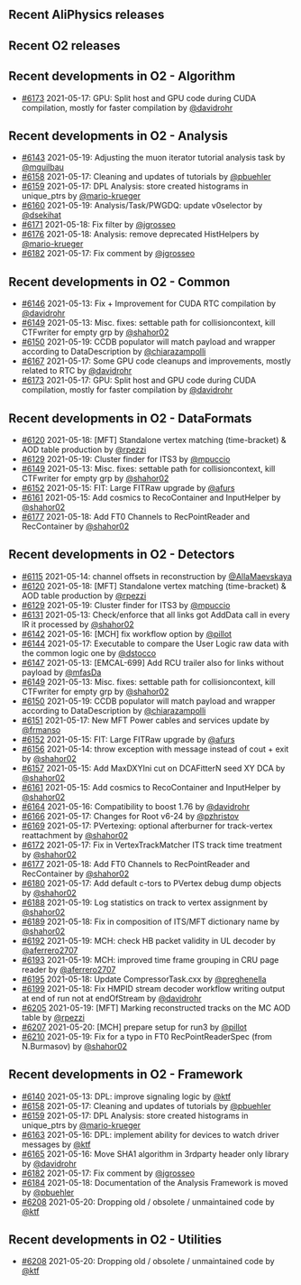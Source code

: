 ## Recent AliPhysics releases
## Recent O2 releases
## Recent developments in O2 - Algorithm
- [\#6173](https://github.com/AliceO2Group/AliceO2/pull/6173) 2021-05-17: GPU: Split host and GPU code during CUDA compilation, mostly for faster compilation by [@davidrohr](https://github.com/davidrohr)
## Recent developments in O2 - Analysis
- [\#6143](https://github.com/AliceO2Group/AliceO2/pull/6143) 2021-05-19: Adjusting the muon iterator tutorial analysis task by [@mguilbau](https://github.com/mguilbau)
- [\#6158](https://github.com/AliceO2Group/AliceO2/pull/6158) 2021-05-17: Cleaning and updates of tutorials by [@pbuehler](https://github.com/pbuehler)
- [\#6159](https://github.com/AliceO2Group/AliceO2/pull/6159) 2021-05-17: DPL Analysis: store created histograms in unique_ptrs by [@mario-krueger](https://github.com/mario-krueger)
- [\#6160](https://github.com/AliceO2Group/AliceO2/pull/6160) 2021-05-19: Analysis/Task/PWGDQ: update v0selector by [@dsekihat](https://github.com/dsekihat)
- [\#6171](https://github.com/AliceO2Group/AliceO2/pull/6171) 2021-05-18: Fix filter by [@jgrosseo](https://github.com/jgrosseo)
- [\#6176](https://github.com/AliceO2Group/AliceO2/pull/6176) 2021-05-18: Analysis: remove deprecated HistHelpers by [@mario-krueger](https://github.com/mario-krueger)
- [\#6182](https://github.com/AliceO2Group/AliceO2/pull/6182) 2021-05-17: Fix comment by [@jgrosseo](https://github.com/jgrosseo)
## Recent developments in O2 - Common
- [\#6146](https://github.com/AliceO2Group/AliceO2/pull/6146) 2021-05-13: Fix + Improvement for CUDA RTC compilation by [@davidrohr](https://github.com/davidrohr)
- [\#6149](https://github.com/AliceO2Group/AliceO2/pull/6149) 2021-05-13: Misc. fixes: settable path for collisioncontext, kill CTFwriter for empty grp  by [@shahor02](https://github.com/shahor02)
- [\#6150](https://github.com/AliceO2Group/AliceO2/pull/6150) 2021-05-19: CCDB populator will match payload and wrapper according to DataDescription by [@chiarazampolli](https://github.com/chiarazampolli)
- [\#6167](https://github.com/AliceO2Group/AliceO2/pull/6167) 2021-05-17: Some GPU code cleanups and improvements, mostly related to RTC by [@davidrohr](https://github.com/davidrohr)
- [\#6173](https://github.com/AliceO2Group/AliceO2/pull/6173) 2021-05-17: GPU: Split host and GPU code during CUDA compilation, mostly for faster compilation by [@davidrohr](https://github.com/davidrohr)
## Recent developments in O2 - DataFormats
- [\#6120](https://github.com/AliceO2Group/AliceO2/pull/6120) 2021-05-18: [MFT] Standalone vertex matching (time-bracket) & AOD table production by [@rpezzi](https://github.com/rpezzi)
- [\#6129](https://github.com/AliceO2Group/AliceO2/pull/6129) 2021-05-19: Cluster finder for ITS3 by [@mpuccio](https://github.com/mpuccio)
- [\#6149](https://github.com/AliceO2Group/AliceO2/pull/6149) 2021-05-13: Misc. fixes: settable path for collisioncontext, kill CTFwriter for empty grp  by [@shahor02](https://github.com/shahor02)
- [\#6152](https://github.com/AliceO2Group/AliceO2/pull/6152) 2021-05-15: FIT: Large FITRaw upgrade by [@afurs](https://github.com/afurs)
- [\#6161](https://github.com/AliceO2Group/AliceO2/pull/6161) 2021-05-15: Add cosmics to RecoContainer and InputHelper by [@shahor02](https://github.com/shahor02)
- [\#6177](https://github.com/AliceO2Group/AliceO2/pull/6177) 2021-05-18: Add FT0 Channels to RecPointReader and RecContainer by [@shahor02](https://github.com/shahor02)
## Recent developments in O2 - Detectors
- [\#6115](https://github.com/AliceO2Group/AliceO2/pull/6115) 2021-05-14: channel offsets in reconstruction by [@AllaMaevskaya](https://github.com/AllaMaevskaya)
- [\#6120](https://github.com/AliceO2Group/AliceO2/pull/6120) 2021-05-18: [MFT] Standalone vertex matching (time-bracket) & AOD table production by [@rpezzi](https://github.com/rpezzi)
- [\#6129](https://github.com/AliceO2Group/AliceO2/pull/6129) 2021-05-19: Cluster finder for ITS3 by [@mpuccio](https://github.com/mpuccio)
- [\#6131](https://github.com/AliceO2Group/AliceO2/pull/6131) 2021-05-13: Check/enforce that all links got AddData call in every IR it processed by [@shahor02](https://github.com/shahor02)
- [\#6142](https://github.com/AliceO2Group/AliceO2/pull/6142) 2021-05-16: [MCH] fix workflow option by [@pillot](https://github.com/pillot)
- [\#6144](https://github.com/AliceO2Group/AliceO2/pull/6144) 2021-05-17: Executable to compare the User Logic raw data with the common logic one by [@dstocco](https://github.com/dstocco)
- [\#6147](https://github.com/AliceO2Group/AliceO2/pull/6147) 2021-05-13: [EMCAL-699] Add RCU trailer also for links without payload by [@mfasDa](https://github.com/mfasDa)
- [\#6149](https://github.com/AliceO2Group/AliceO2/pull/6149) 2021-05-13: Misc. fixes: settable path for collisioncontext, kill CTFwriter for empty grp  by [@shahor02](https://github.com/shahor02)
- [\#6150](https://github.com/AliceO2Group/AliceO2/pull/6150) 2021-05-19: CCDB populator will match payload and wrapper according to DataDescription by [@chiarazampolli](https://github.com/chiarazampolli)
- [\#6151](https://github.com/AliceO2Group/AliceO2/pull/6151) 2021-05-17: New MFT Power cables and services update by [@frmanso](https://github.com/frmanso)
- [\#6152](https://github.com/AliceO2Group/AliceO2/pull/6152) 2021-05-15: FIT: Large FITRaw upgrade by [@afurs](https://github.com/afurs)
- [\#6156](https://github.com/AliceO2Group/AliceO2/pull/6156) 2021-05-14: throw exception with message instead of cout + exit by [@shahor02](https://github.com/shahor02)
- [\#6157](https://github.com/AliceO2Group/AliceO2/pull/6157) 2021-05-15: Add MaxDXYIni cut on DCAFitterN seed XY DCA by [@shahor02](https://github.com/shahor02)
- [\#6161](https://github.com/AliceO2Group/AliceO2/pull/6161) 2021-05-15: Add cosmics to RecoContainer and InputHelper by [@shahor02](https://github.com/shahor02)
- [\#6164](https://github.com/AliceO2Group/AliceO2/pull/6164) 2021-05-16: Compatibility to boost 1.76 by [@davidrohr](https://github.com/davidrohr)
- [\#6166](https://github.com/AliceO2Group/AliceO2/pull/6166) 2021-05-17: Changes for Root v6-24 by [@pzhristov](https://github.com/pzhristov)
- [\#6169](https://github.com/AliceO2Group/AliceO2/pull/6169) 2021-05-17: PVertexing: optional afterburner for track-vertex reattachment by [@shahor02](https://github.com/shahor02)
- [\#6172](https://github.com/AliceO2Group/AliceO2/pull/6172) 2021-05-17: Fix in VertexTrackMatcher ITS track time treatment by [@shahor02](https://github.com/shahor02)
- [\#6177](https://github.com/AliceO2Group/AliceO2/pull/6177) 2021-05-18: Add FT0 Channels to RecPointReader and RecContainer by [@shahor02](https://github.com/shahor02)
- [\#6180](https://github.com/AliceO2Group/AliceO2/pull/6180) 2021-05-17: Add default c-tors to PVertex debug dump objects by [@shahor02](https://github.com/shahor02)
- [\#6188](https://github.com/AliceO2Group/AliceO2/pull/6188) 2021-05-19: Log statistics on track to vertex assignment by [@shahor02](https://github.com/shahor02)
- [\#6189](https://github.com/AliceO2Group/AliceO2/pull/6189) 2021-05-18: Fix in composition of ITS/MFT dictionary name by [@shahor02](https://github.com/shahor02)
- [\#6192](https://github.com/AliceO2Group/AliceO2/pull/6192) 2021-05-19: MCH: check HB packet validity in UL decoder by [@aferrero2707](https://github.com/aferrero2707)
- [\#6193](https://github.com/AliceO2Group/AliceO2/pull/6193) 2021-05-19: MCH: improved time frame grouping in CRU page reader by [@aferrero2707](https://github.com/aferrero2707)
- [\#6195](https://github.com/AliceO2Group/AliceO2/pull/6195) 2021-05-18: Update CompressorTask.cxx by [@preghenella](https://github.com/preghenella)
- [\#6199](https://github.com/AliceO2Group/AliceO2/pull/6199) 2021-05-18: Fix HMPID stream decoder workflow writing output at end of run not at endOfStream by [@davidrohr](https://github.com/davidrohr)
- [\#6205](https://github.com/AliceO2Group/AliceO2/pull/6205) 2021-05-19: [MFT] Marking reconstructed tracks on the MC AOD table by [@rpezzi](https://github.com/rpezzi)
- [\#6207](https://github.com/AliceO2Group/AliceO2/pull/6207) 2021-05-20: [MCH] prepare setup for run3 by [@pillot](https://github.com/pillot)
- [\#6210](https://github.com/AliceO2Group/AliceO2/pull/6210) 2021-05-19: Fix for a typo in FT0 RecPointReaderSpec (from N.Burmasov) by [@shahor02](https://github.com/shahor02)
## Recent developments in O2 - Framework
- [\#6140](https://github.com/AliceO2Group/AliceO2/pull/6140) 2021-05-13: DPL: improve signaling logic by [@ktf](https://github.com/ktf)
- [\#6158](https://github.com/AliceO2Group/AliceO2/pull/6158) 2021-05-17: Cleaning and updates of tutorials by [@pbuehler](https://github.com/pbuehler)
- [\#6159](https://github.com/AliceO2Group/AliceO2/pull/6159) 2021-05-17: DPL Analysis: store created histograms in unique_ptrs by [@mario-krueger](https://github.com/mario-krueger)
- [\#6163](https://github.com/AliceO2Group/AliceO2/pull/6163) 2021-05-16: DPL: implement ability for devices to watch driver messages by [@ktf](https://github.com/ktf)
- [\#6165](https://github.com/AliceO2Group/AliceO2/pull/6165) 2021-05-16: Move SHA1 algorithm in 3rdparty header only library by [@davidrohr](https://github.com/davidrohr)
- [\#6182](https://github.com/AliceO2Group/AliceO2/pull/6182) 2021-05-17: Fix comment by [@jgrosseo](https://github.com/jgrosseo)
- [\#6184](https://github.com/AliceO2Group/AliceO2/pull/6184) 2021-05-18: Documentation of the Analysis Framework is moved by [@pbuehler](https://github.com/pbuehler)
- [\#6208](https://github.com/AliceO2Group/AliceO2/pull/6208) 2021-05-20: Dropping old / obsolete / unmaintained code by [@ktf](https://github.com/ktf)
## Recent developments in O2 - Utilities
- [\#6208](https://github.com/AliceO2Group/AliceO2/pull/6208) 2021-05-20: Dropping old / obsolete / unmaintained code by [@ktf](https://github.com/ktf)
